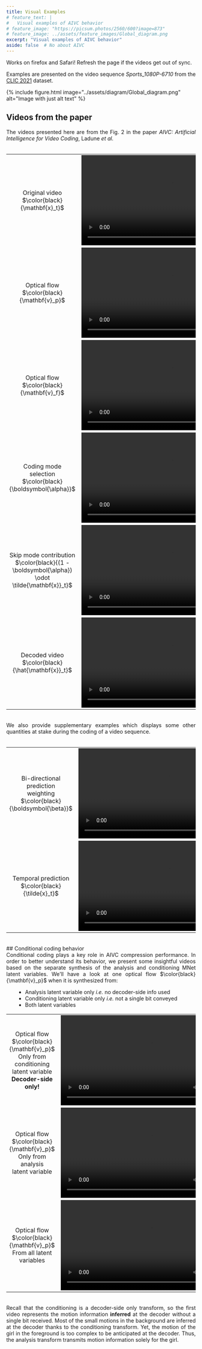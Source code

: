 ```yaml
---
title: Visual Examples
# feature_text: |
#   Visual examples of AIVC behavior
# feature_image: "https://picsum.photos/2560/600?image=873"
# feature_image: ../assets/feature_images/Global_diagram.png
excerpt: "Visual examples of AIVC behavior"
aside: false  # No about AIVC
---
```


<!-- For latex -->
<!-- Load with https! Or it does not work -->
<script type="text/x-mathjax-config">
  MathJax.Hub.Config({tex2jax: {inlineMath: [['$','$'], ['\\(','\\)']]}});
</script>
<script type="text/javascript"
  src="https://cdnjs.cloudflare.com/ajax/libs/mathjax/2.7.1/MathJax.js?config=TeX-AMS-MML_HTMLorMML">
</script>



Works on firefox and Safari! Refresh the page if the videos get out of sync.

Examples are presented on the video sequence *Sports_1080P-6710* from the
[CLIC 2021](http://clic.compression.cc/2021/) dataset.

{% include figure.html image="../assets/diagram/Global_diagram.png" alt="Image with just alt text" %}


## Videos from the paper

<div style="text-align: justify">
The videos presented here are from the Fig. 2 in the paper <i>AIVC: Artificial
Intelligence for Video Coding</i>, Ladune <i>et al.</i>
</div>
<br/>
<div>
  <table>
    <tr>
      <td>
        <div style="text-align: center">Original video $\color{black}{\mathbf{x}_t}$ </div>
      </td>
      <td>
        <video height="240" preload="auto" autoplay loop>
          <source src="../assets/videos/rawframe_even_pad.mp4" type="video/mp4">
        </video>
      </td>
    </tr>
    <tr>
      <td>
        <div style="text-align: center">Optical flow $\color{black}{\mathbf{v}_p}$ </div>
      </td>
      <td>
        <video height="240" preload="auto" autoplay loop>
          <source src="../assets/videos/vprev_all_even_pad.mp4" type="video/mp4">
        </video>
      </td>
    </tr>
    <tr>
      <td>
        <div style="text-align: center">Optical flow $\color{black}{\mathbf{v}_f}$ </div>
      </td>
      <td>
        <video height="240" preload="auto" autoplay loop>
          <source src="../assets/videos/vnext_all_even_pad.mp4" type="video/mp4">
        </video>
      </td>
    </tr>
    <tr>
      <td>
        <div style="text-align: center">Coding mode </div>
        <div style="text-align: center">selection $\color{black}{\boldsymbol{\alpha}}$</div>
      </td>
      <td>
        <video height="240" preload="auto" autoplay loop>
          <source src="../assets/videos/alpha_all_even_pad.mp4" type="video/mp4">
        </video>
      </td>
    </tr>
    <tr>
      <td>
        <div style="text-align: center">Skip mode contribution</div>
        <div style="text-align: center">$\color{black}{(1 - \boldsymbol{\alpha}) \odot \tilde{\mathbf{x}}_t}$ </div>
      </td>
      <td>
        <video height="240" preload="auto" autoplay loop>
          <source src="../assets/videos/skippart_even_pad.mp4" type="video/mp4">
        </video>
      </td>
    </tr>
    <tr>
      <td>
        <div style="text-align: center">Decoded video $\color{black}{\hat{\mathbf{x}}_t}$ </div>
      </td>
      <td>
        <video height="240" preload="auto" autoplay loop>
          <source src="../assets/videos/outframe_even_pad.mp4" type="video/mp4">
        </video>
      </td>
    </tr>
  </table>
</div>
<br/>
<div style="text-align: justify">
We also provide supplementary examples which displays some other quantities at
stake during the coding of a video sequence.
</div>
<br/>
<div>
  <table>
    <tr>
      <td>
        <div style="text-align: center">Bi-directional prediction </div>
        <div style="text-align: center">weighting $\color{black}{\boldsymbol{\beta}}$</div>
      </td>
      <td>
        <video height="240" preload="auto" autoplay loop>
          <source src="../assets/videos/beta_all_even_pad.mp4" type="video/mp4">
        </video>
      </td>
    </tr>
    <tr>
      <td>
        <div style="text-align: center">Temporal prediction</div>
        <div style="text-align: center">$\color{black}{\tilde{x}_t}$ </div>
      </td>
      <td>
        <video height="240" preload="auto" autoplay loop>
          <source src="../assets/videos/prediction_even_pad.mp4" type="video/mp4">
        </video>
      </td>
    </tr>
  </table>
</div>

<br/>
## Conditional coding behavior

<div style="text-align: justify">
Conditional coding plays a key role in AIVC compression performance. In order to
better understand its behavior, we present some insightful videos based on the
separate synthesis of the analysis and conditioning MNet latent variables. We'll
have a look at one optical flow $\color{black}{\mathbf{v}_p}$ when it is synthesized from:
</div>

<ul style="padding-left: 50px">
  <li> Analysis latent variable only <i>i.e.</i> no decoder-side info used</li>
  <li> Conditioning latent variable only <i>i.e.</i> not a single bit conveyed</li>
  <li> Both latent variables</li>
</ul>

<div>
  <table>
    <tr>
      <td>
        <div style="text-align: center">Optical flow $\color{black}{\mathbf{v}_p}$</div>
        <div style="text-align: center">Only from conditioning </div>
        <div style="text-align: center">latent variable</div>
        <div style="text-align: center"><b>Decoder-side only!</b></div>
      </td>
      <td>
        <video height="240" preload="auto" autoplay loop>
          <source src="../assets/videos/vprev_shortcut_even_pad.mp4" type="video/mp4">
        </video>
      </td>
    </tr>
    <tr>
      <td>
        <div style="text-align: center">Optical flow $\color{black}{\mathbf{v}_p}$ </div>
        <div style="text-align: center">Only from analysis</div>
        <div style="text-align: center">latent variable </div>
      </td>
      <td>
        <video height="240" preload="auto" autoplay loop>
          <source src="../assets/videos/vprev_sent_even_pad.mp4" type="video/mp4">
        </video>
      </td>
    </tr>
    <tr>
      <td>
        <div style="text-align: center">Optical flow $\color{black}{\mathbf{v}_p}$ </div>
        <div style="text-align: center">From all latent variables </div>
      </td>
      <td>
        <video height="240" preload="auto" autoplay loop>
          <source src="../assets/videos/vprev_all_even_pad.mp4" type="video/mp4">
        </video>
      </td>
    </tr>
  </table>
</div>

<br/>
<div style="text-align: justify">
Recall that the conditioning is a decoder-side only transform, so the first
video represents the motion information <b>inferred</b> at the decoder without a
single bit received. Most of the small motions in the background are inferred at
the decoder thanks to the conditioning transform. Yet, the motion of the girl in
the foreground is too complex to be anticipated at the decoder. Thus, the
analysis transform transmits motion information solely for the girl.
</div>
